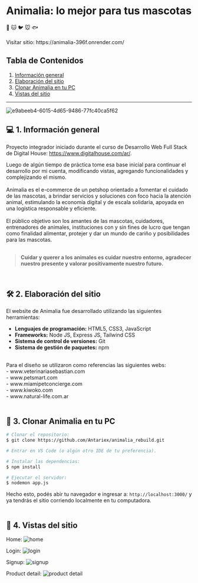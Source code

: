<h1>Animalia: lo mejor para tus mascotas</h1>
🐶 🐱 🐦 🐭 🐟
<br>
<br>
Visitar sitio: https://animalia-396f.onrender.com/

## Tabla de Contenidos
1. <a href="#-1-informaci%C3%B3n-general">Información general</a>  
2. <a href="#%EF%B8%8F-2-elaboraci%C3%B3n-del-sitio">Elaboración del sitio</a>  
3. <a href="#-3-clonar-animalia-en-tu-pc">Clonar Animalia en tu PC</a>
4. <a href="#-4-Vistas-del-sitio">Vistas del sitio</a>
  
  ---  

![e9abeeb4-6015-4d65-9486-77fc40ca5f62](https://user-images.githubusercontent.com/100479971/164115117-5990176e-ac1e-4db5-927b-f222dafb2893.jpg)

<h2>💻 1. Información general</h2>

Proyecto integrador iniciado durante el curso de Desarrollo Web Full Stack de Digital House: https://www.digitalhouse.com/ar/.

Luego de algún tiempo de práctica tome esa base inicial para continuar el desarrollo por mi cuenta, modificando vistas, agregando funcionalidades y complejizando el mismo.
<br>
<br>
Animalia es el e-commerce de un petshop orientado a fomentar el cuidado de las mascotas, a brindar servicios y soluciones con foco hacia la atención animal, estimulando la economía digital y de escala solidaria, apoyada en una logística responsable y eficiente.
<br>
<br>
El público objetivo son los amantes de las mascotas, cuidadores, entrenadores de animales, instituciones con y sin fines de lucro que tengan como finalidad alimentar, protejer y dar un mundo de cariño y posibilidades para las mascotas.
<br> 
<br>
> **Cuidar y querer a los animales es cuidar nuestro entorno, agradecer nuestro presente y valorar positivamente nuestro futuro.**
<br>
<h2>🛠️ 2. Elaboración del sitio</h2>  
  
El website de Animalia fue desarrollado utilizando las siguientes herramientas:<br>
- **Lenguajes de programación:** HTML5, CSS3, JavaScript<br>
- **Frameworks:** Node JS, Express JS, Tailwind CSS<br>
- **Sistema de control de versiones:** Git<br>
- **Sistema de gestión de paquetes:** npm

<br>
Para el diseño se utilizaron como referencias las siguientes webs:<br>
- www.veterinariasebastian.com<br>  
- www.petsmart.com<br>  
- www.miamipetconcierge.com<br>  
- www.kiwoko.com<br>  
- www.natural-life.com.ar
<br>
<br>
<h2>👷 3. Clonar Animalia en tu PC</h2>

```bash
# Clonar el repositorio:
$ git clone https://github.com/Antariex/animalia_rebuild.git

# Entrar en VS Code (o algún otro IDE de tu preferencia).

# Instalar las dependencias:
$ npm install

# Ejecutar el servidor:
$ nodemon app.js

```

Hecho esto, podés abir tu navegador e ingresar a: `http://localhost:3000/` y ya tendrás el sitio corriendo localmente en tu computadora.
<br>
<br>
<h2>👀 4. Vistas del sitio</h2>

Home:
![home](https://github.com/Antariex/animalia_rebuild/assets/100479971/4d79fec8-98b8-4c5b-894e-1ac91e88f88d)

Login:
![login](https://github.com/Antariex/animalia_rebuild/assets/100479971/4df9f480-a0e1-47b2-a6c2-4739736c7995)

Signup:
![signup](https://github.com/Antariex/animalia_rebuild/assets/100479971/7a90fd90-c11e-450a-b592-82a275250ab0)

Product detail:
![product detail](https://github.com/Antariex/animalia_rebuild/assets/100479971/8a2b9960-fb9c-4351-bab1-91fbdb845f0d)
